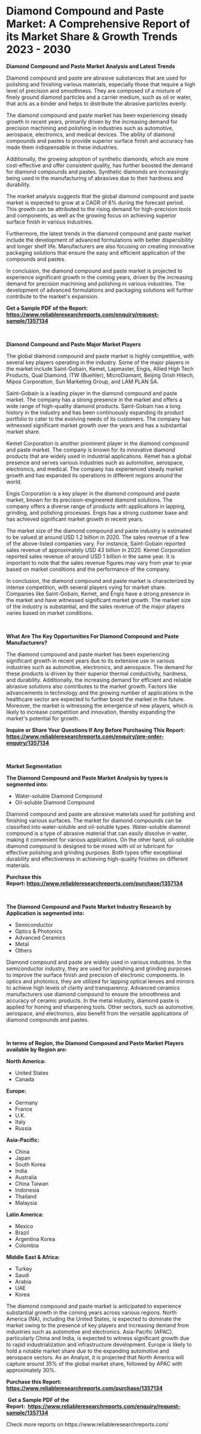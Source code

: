 <p><h1>Diamond Compound and Paste Market: A Comprehensive Report of its Market Share & Growth Trends 2023 - 2030</h1></p><p><strong>Diamond Compound and Paste Market Analysis and Latest Trends</strong></p>
<p><p>Diamond compound and paste are abrasive substances that are used for polishing and finishing various materials, especially those that require a high level of precision and smoothness. They are composed of a mixture of finely ground diamond particles and a carrier medium, such as oil or water, that acts as a binder and helps to distribute the abrasive particles evenly.</p><p>The diamond compound and paste market has been experiencing steady growth in recent years, primarily driven by the increasing demand for precision machining and polishing in industries such as automotive, aerospace, electronics, and medical devices. The ability of diamond compounds and pastes to provide superior surface finish and accuracy has made them indispensable in these industries.</p><p>Additionally, the growing adoption of synthetic diamonds, which are more cost-effective and offer consistent quality, has further boosted the demand for diamond compounds and pastes. Synthetic diamonds are increasingly being used in the manufacturing of abrasives due to their hardness and durability.</p><p>The market analysis suggests that the global diamond compound and paste market is expected to grow at a CAGR of 6% during the forecast period. This growth can be attributed to the rising demand for high-precision tools and components, as well as the growing focus on achieving superior surface finish in various industries.</p><p>Furthermore, the latest trends in the diamond compound and paste market include the development of advanced formulations with better dispersibility and longer shelf life. Manufacturers are also focusing on creating innovative packaging solutions that ensure the easy and efficient application of the compounds and pastes.</p><p>In conclusion, the diamond compound and paste market is projected to experience significant growth in the coming years, driven by the increasing demand for precision machining and polishing in various industries. The development of advanced formulations and packaging solutions will further contribute to the market's expansion.</p></p>
<p><strong>Get a Sample PDF of the Report:&nbsp; <a href="https://www.reliableresearchreports.com/enquiry/request-sample/1357134">https://www.reliableresearchreports.com/enquiry/request-sample/1357134</a></strong></p>
<p>&nbsp;</p>
<p><strong>Diamond Compound and Paste Major Market Players</strong></p>
<p><p>The global diamond compound and paste market is highly competitive, with several key players operating in the industry. Some of the major players in the market include Saint-Gobain, Kemet, Lapmaster, Engis, Allied High Tech Products, Qual Diamond, ITW (Buehler), MicroDiamant, Beijing Grish Hitech, Mipox Corporation, Sun Marketing Group, and LAM PLAN SA.</p><p>Saint-Gobain is a leading player in the diamond compound and paste market. The company has a strong presence in the market and offers a wide range of high-quality diamond products. Saint-Gobain has a long history in the industry and has been continuously expanding its product portfolio to cater to the evolving needs of its customers. The company has witnessed significant market growth over the years and has a substantial market share.</p><p>Kemet Corporation is another prominent player in the diamond compound and paste market. The company is known for its innovative diamond products that are widely used in industrial applications. Kemet has a global presence and serves various industries such as automotive, aerospace, electronics, and medical. The company has experienced steady market growth and has expanded its operations in different regions around the world.</p><p>Engis Corporation is a key player in the diamond compound and paste market, known for its precision-engineered diamond solutions. The company offers a diverse range of products with applications in lapping, grinding, and polishing processes. Engis has a strong customer base and has achieved significant market growth in recent years.</p><p>The market size of the diamond compound and paste industry is estimated to be valued at around USD 1.2 billion in 2020. The sales revenue of a few of the above-listed companies vary. For instance, Saint-Gobain reported sales revenue of approximately USD 43 billion in 2020. Kemet Corporation reported sales revenue of around USD 1 billion in the same year. It is important to note that the sales revenue figures may vary from year to year based on market conditions and the performance of the company.</p><p>In conclusion, the diamond compound and paste market is characterized by intense competition, with several players vying for market share. Companies like Saint-Gobain, Kemet, and Engis have a strong presence in the market and have witnessed significant market growth. The market size of the industry is substantial, and the sales revenue of the major players varies based on market conditions.</p></p>
<p>&nbsp;</p>
<p><strong>What Are The Key Opportunities For Diamond Compound and Paste Manufacturers?</strong></p>
<p><p>The diamond compound and paste market has been experiencing significant growth in recent years due to its extensive use in various industries such as automotive, electronics, and aerospace. The demand for these products is driven by their superior thermal conductivity, hardness, and durability. Additionally, the increasing demand for efficient and reliable abrasive solutions also contributes to the market growth. Factors like advancements in technology and the growing number of applications in the healthcare sector are expected to further boost the market in the future. Moreover, the market is witnessing the emergence of new players, which is likely to increase competition and innovation, thereby expanding the market's potential for growth.</p></p>
<p><strong>Inquire or Share Your Questions If Any Before Purchasing This Report: <a href="https://www.reliableresearchreports.com/enquiry/pre-order-enquiry/1357134">https://www.reliableresearchreports.com/enquiry/pre-order-enquiry/1357134</a></strong></p>
<p>&nbsp;</p>
<p><strong>Market Segmentation</strong></p>
<p><strong>The Diamond Compound and Paste Market Analysis by types is segmented into:</strong></p>
<p><ul><li>Water-soluble Diamond Compound</li><li>Oil-soluble Diamond Compound</li></ul></p>
<p><p>Diamond compound and paste are abrasive materials used for polishing and finishing various surfaces. The market for diamond compounds can be classified into water-soluble and oil-soluble types. Water-soluble diamond compound is a type of abrasive material that can easily dissolve in water, making it convenient for various applications. On the other hand, oil-soluble diamond compound is designed to be mixed with oil or lubricant for effective polishing and grinding purposes. Both types offer exceptional durability and effectiveness in achieving high-quality finishes on different materials.</p></p>
<p><strong>Purchase this Report:&nbsp;<a href="https://www.reliableresearchreports.com/purchase/1357134">https://www.reliableresearchreports.com/purchase/1357134</a></strong></p>
<p>&nbsp;</p>
<p><strong>The Diamond Compound and Paste Market Industry Research by Application is segmented into:</strong></p>
<p><ul><li>Semiconductor</li><li>Optics & Photonics</li><li>Advanced Ceramics</li><li>Metal</li><li>Others</li></ul></p>
<p><p>Diamond compound and paste are widely used in various industries. In the semiconductor industry, they are used for polishing and grinding purposes to improve the surface finish and precision of electronic components. In optics and photonics, they are utilized for lapping optical lenses and mirrors to achieve high levels of clarity and transparency. Advanced ceramics manufacturers use diamond compound to ensure the smoothness and accuracy of ceramic products. In the metal industry, diamond paste is applied for honing and sharpening tools. Other sectors, such as automotive, aerospace, and electronics, also benefit from the versatile applications of diamond compounds and pastes.</p></p>
<p>&nbsp;</p>
<p><strong>In terms of Region, the Diamond Compound and Paste Market Players available by Region are:</strong></p>
<p>
    <p> <strong> North America: </strong>
        <ul>
            <li>United States</li>
            <li>Canada</li>
        </ul>
        </p> 
    <p> <strong> Europe: </strong>
        <ul>
            <li>Germany</li>
            <li>France</li>
            <li>U.K.</li>
            <li>Italy</li>
            <li>Russia</li>
        </ul>
        </p> 
    <p> <strong> Asia-Pacific: </strong>
        <ul>
            <li>China</li>
            <li>Japan</li>
            <li>South Korea</li>
            <li>India</li>
            <li>Australia</li>
            <li>China Taiwan</li>
            <li>Indonesia</li>
            <li>Thailand</li>
            <li>Malaysia</li>
        </ul>
        </p> 
    <p> <strong> Latin America: </strong>
        <ul>
            <li>Mexico</li>
            <li>Brazil</li>
            <li>Argentina Korea</li>
            <li>Colombia</li>
        </ul>
        </p> 
    <p> <strong> Middle East & Africa: </strong>
        <ul>
            <li>Turkey</li>
            <li>Saudi</li>
            <li>Arabia</li>
            <li>UAE</li>
            <li>Korea</li>
        </ul>
    </p>
    </p>
<p><p>The diamond compound and paste market is anticipated to experience substantial growth in the coming years across various regions. North America (NA), including the United States, is expected to dominate the market owing to the presence of key players and increasing demand from industries such as automotive and electronics. Asia-Pacific (APAC), particularly China and India, is expected to witness significant growth due to rapid industrialization and infrastructure development. Europe is likely to hold a notable market share due to the expanding automotive and aerospace sectors. As an Analyst, it is projected that North America will capture around 35% of the global market share, followed by APAC with approximately 30%.</p></p>
<p><strong>Purchase this Report: <a href="https://www.reliableresearchreports.com/purchase/1357134">https://www.reliableresearchreports.com/purchase/1357134</a></strong></p>
<p>&nbsp;<strong>Get a Sample PDF of the Report:&nbsp;&nbsp;<a href="https://www.reliableresearchreports.com/enquiry/request-sample/1357134">https://www.reliableresearchreports.com/enquiry/request-sample/1357134</a></strong></p>
<p><strong></strong></p>
<p>Check more reports on https://www.reliableresearchreports.com/</p>